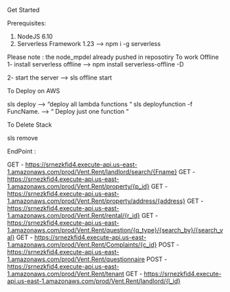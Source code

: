 

Get Started

Prerequisites:

1) NodeJS 6.10
2) Serverless Framework 1.23 —> npm i -g serverless

Please note :  the node_mpdel already pushed in reposotiry 
To work Offline 
 1- install serverless offline —> npm install serverless-offline -D

 2- start the server —> sls offline start
  
To Deploy on AWS 

sls deploy —> “deploy all lambda functions “ 
sls deployfunction -f FuncName.  —> “ Deploy just one function “

To Delete Stack 

sls remove


EndPoint : 

 GET - https://srnezkfid4.execute-api.us-east-1.amazonaws.com/prod/Vent.Rent/landlord/search/{Fname}
  GET - https://srnezkfid4.execute-api.us-east-1.amazonaws.com/prod/Vent.Rent/property/{p_id}
  GET - https://srnezkfid4.execute-api.us-east-1.amazonaws.com/prod/Vent.Rent/property/address/{address}
  GET - https://srnezkfid4.execute-api.us-east-1.amazonaws.com/prod/Vent.Rent/rental/{r_id}
  GET - https://srnezkfid4.execute-api.us-east-1.amazonaws.com/prod/Vent.Rent/question/{q_type}/{search_by}/{search_val}
  GET - https://srnezkfid4.execute-api.us-east-1.amazonaws.com/prod/Vent.Rent/Complaints/{c_id}
  POST - https://srnezkfid4.execute-api.us-east-1.amazonaws.com/prod/Vent.Rent/questionnaire
  POST - https://srnezkfid4.execute-api.us-east-1.amazonaws.com/prod/Vent.Rent/tenant
  GET - https://srnezkfid4.execute-api.us-east-1.amazonaws.com/prod/Vent.Rent/landlord/{l_id}

